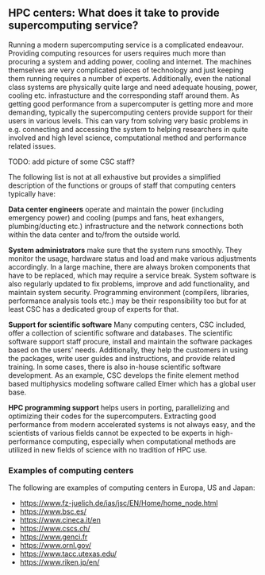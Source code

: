 ## HPC centers: What does it take to provide supercomputing service?

Running a modern supercomputing service is a complicated endeavour. Providing computing resources for users requires much more than procuring a system and adding power, cooling and internet. The machines themselves are very complicated pieces of technology and just keeping them running
requires a number of experts. Additionally, even the national class systems are physically quite large and need adequate housing, power, cooling etc. infrastucture and
the corresponding staff around them. As getting good performance from a supercomputer is getting more and more demanding, typically the supercomputing centers
provide support for their users in various levels. This can vary from solving very basic problems in e.g. connecting and accessing the system to helping researchers in quite involved
and high level science, computational method and performance related issues. 

TODO: add picture of some CSC staff?

The following list is not at all exhaustive but provides a simplified description of the functions or groups of staff that computing centers typically have:

**Data center engineers** operate and maintain the power (including emergency power) and cooling (pumps and fans, heat exhangers, plumbing/ducting etc.) infrastructure
and the network connections both within the data center and to/from the outside world.

**System administrators** make sure that the system runs smoothly. They monitor the usage, hardware status and load and make various adjustments accordingly. In a large machine, there are always broken components that have to be replaced, which may require a service break. System software is also regularly updated to fix problems, improve and add functionality, and maintain system security. Programming environment (compilers, libraries, performance analysis tools etc.) may be their responsibility 
too but for at least CSC has a dedicated group of experts for that.

**Support for scientific software** Many computing centers, CSC included, offer a collection of scientific software and databases. The scientific software support staff procure, install and maintain the software packages based on the users' needs. Additionally, they help the customers in using the packages, write user guides and instructions, and provide related training. In some cases, there is also in-house scientific software development. As an example, CSC develops the finite element method based multiphysics modeling software called Elmer which has a global user base.

**HPC programming support** helps users in porting, parallelizing and optimizing their codes for the supercomputers. Extracting good performance from modern accelerated systems is not always easy, and the scientists of various fields cannot be expected to be experts in high-performance computing, especially when computational methods are utilized in new fields of science with no tradition of HPC use.

### Examples of computing centers

The following are examples of computing centers in Europa, US and Japan:
- https://www.fz-juelich.de/ias/jsc/EN/Home/home_node.html
- https://www.bsc.es/
- https://www.cineca.it/en
- https://www.cscs.ch/
- https://www.genci.fr
- https://www.ornl.gov/
- https://www.tacc.utexas.edu/
- https://www.riken.jp/en/
